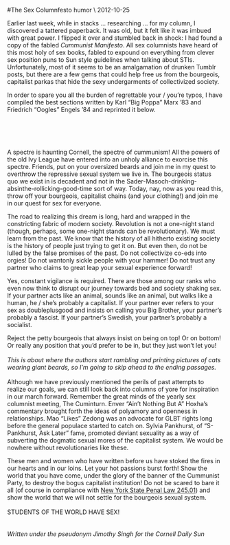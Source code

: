 <!-- layout: post
categories: 
- humor
title: The Sex Columnfesto
tinyTitle: The Sex Column-festo
date: 2012-11-08
-->
#The Sex Columnfesto
<tag>humor</tag> \\ 2012-10-25

Earlier last week, while in stacks … researching … for my column, I discovered a tattered paperback. It was old, but it felt like it was imbued with great power. I flipped it over and stumbled back in shock: I had found a copy of the fabled *Cummunist Manifesto*. All sex columnists have heard of this most holy of sex books, fabled to expound on everything from clever sex position puns to Sun style guidelines when talking about STIs. Unfortunately, most of it seems to be an amalgamation of drunken Tumblr posts, but there are a few gems that could help free us from the bourgeois, capitalist parkas that hide the sexy undergarments of collectivized society. 

In order to spare you all the burden of regrettable your / you’re typos, I have compiled the best sections written by Karl “Big Poppa” Marx ’83 and Friedrich “Oogles” Engels ’84 and reprinted it below.
<!-- more -->

<br/><br/><br/><br/>
A spectre is haunting Cornell, the spectre of cummunism! All the powers of the old Ivy League have entered into an unholy alliance to exorcise this spectre. Friends, put on your oversized beards and join me in my quest to overthrow the repressive sexual system we live in. The bourgeois status quo we exist in is decadent and not in the Sader-Masoch-drinking-absinthe-rollicking-good-time sort of way. Today, nay, now as you read this, throw off your bourgeois, capitalist chains (and your clothing!) and join me in our quest for sex for everyone.

The road to realizing this dream is long, hard and wrapped in the constricting fabric of modern society. Revolution is not a one-night stand (though, perhaps, some one-night stands can be revolutionary). We must learn from the past. We know that the history of all hitherto existing society is the history of people just trying to get it on. But even then, do not be lulled by the false promises of the past. Do not collectivize co-eds into orgies! Do not wantonly sickle people with your hammer! Do not trust any partner who claims to great leap your sexual experience forward!

Yes, constant vigilance is required. There are those among our ranks who even now think to disrupt our journey towards bed and society shaking sex. If your partner acts like an animal, sounds like an animal, but walks like a human, he / she’s probably a capitalist. If your partner ever refers to your sex as doubleplusgood and insists on calling you Big Brother, your partner’s probably a fascist. If your partner’s Swedish, your partner’s probably a socialist. 

Reject the petty bourgeois that always insist on being on top! Or on bottom! Or really any position that you’d prefer to be in, but they just won’t let you!
<br/><br/>
*This is about where the authors start rambling and printing pictures of cats wearing giant beards, so I’m going to skip ahead to the ending passages.*
<br/><br/>
Although we have previously mentioned the perils of past attempts to realize our goals, we can still look back into columns of yore for inspiration in our march forward. Remember the great minds of the yearly sex columnist meeting, The Cuminturn. Enver “Ain’t Nothing But A” Hoxha’s commentary brought forth the ideas of polyamory and openness in relationships. Mao “Likes” Zedong was an advocate for GLBT rights long before the general populace started to catch on. Sylvia Pankhurst, of “S-Pankhurst, Ask Later” fame, promoted deviant sexuality as a way of subverting the dogmatic sexual mores of the capitalist system. We would be nowhere without revolutionaries like these. 

These men and women who have written before us have stoked the fires in our hearts and in our loins. Let your hot passions burst forth! Show the world that you have come, under the glory of the banner of the Cummunist Party, to destroy the bogus capitalist institution! Do not be scared to bare it all (of course in compliance with [New York State Penal Law 245.01](http://www.law.cornell.edu/nyctap/I92_0160.htm)) and show the world that we will not settle for the bourgeois sexual system.
<br/><br/>
STUDENTS OF THE WORLD HAVE SEX!
<br/><br/><br/>
*Written under the pseudonym Jimothy Singh for the Cornell Daily Sun*

